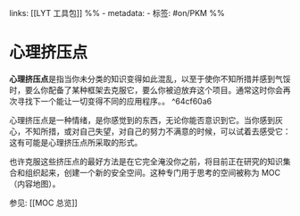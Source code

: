 links: [[LYT 工具包]]
%% - metadata:
	- 标签: #on/PKM %%


# 心理挤压点
**心理挤压点**是指当你未分类的知识变得如此混乱，以至于使你不知所措并感到气馁时，要么你配备了某种框架去克服它，要么你被迫放弃这个项目。通常这时你会再次寻找下一个能让一切变得不同的应用程序。。 ^64cf60a6

心理挤压点是一种情绪，是你感觉到的东西，无论你能否意识到它。当你感到灰心，不知所措，或对自己失望，对自己的努力不满意的时候，可以试着去感受它：这有可能是心理挤压点所采取的形式。

也许克服这些挤压点的最好方法是在它完全淹没你之前，将目前正在研究的知识集合和组织起来，创建一个新的安全空间。这种专门用于思考的空间被称为 MOC（内容地图）。

参见: [[MOC 总览]]